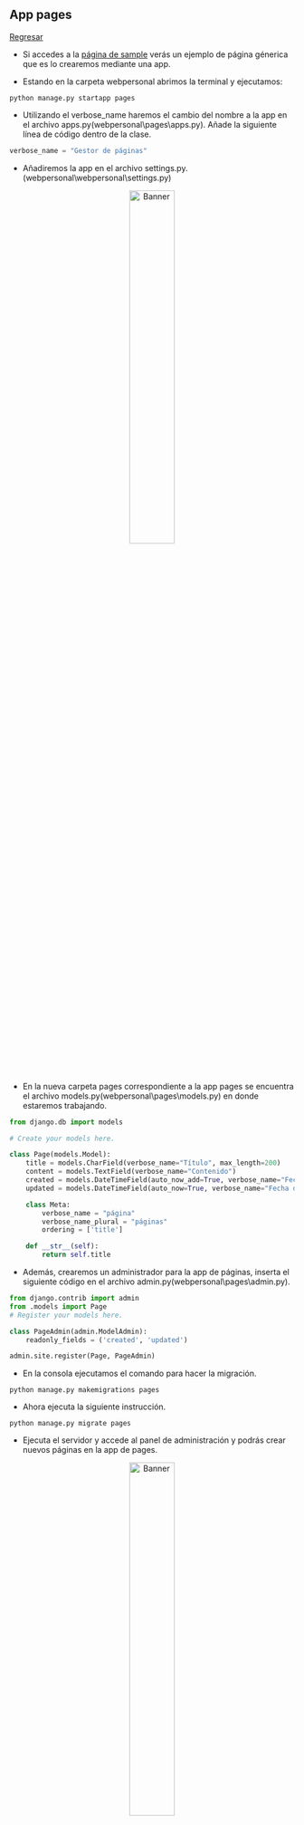 ## App pages

[Regresar](/CodingBootcampsESPOL-RDDW/)

* Si accedes a la [página de sample](http://127.0.0.1:8000/sample/) verás un ejemplo de página génerica que es lo crearemos mediante una app.

* Estando en la carpeta webpersonal abrimos la terminal y ejecutamos:

```
python manage.py startapp pages
```

* Utilizando el verbose_name haremos el cambio del nombre a la app en el archivo apps.py(webpersonal\pages\apps.py). Añade la siguiente línea de código dentro de la clase.

```py
verbose_name = "Gestor de páginas"
```

* Añadiremos la app en el archivo settings.py.(webpersonal\webpersonal\settings.py)

<p align="center">
<img src="../imagenes/proyecto/pages.png" width="40%" alt="Banner"/>
</p>

* En la nueva carpeta pages correspondiente a la app pages  se encuentra el archivo models.py(webpersonal\pages\models.py) en donde estaremos trabajando.

```py
from django.db import models

# Create your models here.

class Page(models.Model):
    title = models.CharField(verbose_name="Título", max_length=200)
    content = models.TextField(verbose_name="Contenido")
    created = models.DateTimeField(auto_now_add=True, verbose_name="Fecha de creación")
    updated = models.DateTimeField(auto_now=True, verbose_name="Fecha de edición")

    class Meta:
        verbose_name = "página"
        verbose_name_plural = "páginas"
        ordering = ['title']

    def __str__(self):
        return self.title 
```

* Además, crearemos un administrador para la app de páginas, inserta el siguiente código en el archivo admin.py(webpersonal\pages\admin.py).

```py
from django.contrib import admin
from .models import Page
# Register your models here.

class PageAdmin(admin.ModelAdmin):
    readonly_fields = ('created', 'updated')

admin.site.register(Page, PageAdmin)
```

* En la consola ejecutamos el comando para hacer la migración. 

```
python manage.py makemigrations pages
```

* Ahora ejecuta la siguiente instrucción.

```
python manage.py migrate pages
```

* Ejecuta el servidor y accede al panel de administración y podrás crear nuevos páginas en la app de pages. 

<p align="center">
<img src="../imagenes/proyecto/pages1.png" width="40%" alt="Banner"/>
</p>

* Se procedió a crear 3 páginas como se visualiza en la imagen.

<p align="center">
<img src="../imagenes/proyecto/pages3.png" width="40%" alt="Banner"/>
</p>

* En el archivo de views.py(webpersonal\pages\views.py) gestionaremos para que se pueda acceder a las páginas que hemos creado desde el administrador. Teniendo la siguiente estructura: path /**page**/**<page_id>**.

```py
from django.shortcuts import render, get_object_or_404
from .models import Page

def page(request, page_id):
    page = get_object_or_404(Page, id=page_id)
    return render(request, 'pages/sample.html', {'page':page})
```

* En la carpeta de pages crearemmos la subcarpeta templates que a su vez tendrá la carpeta pages.

* De la app core arrastraremos el archivo sample.html(webpersonal\core\templates\core\sample.html) a la carpeta **pages**(webpersonal\pages\templates\pages) que se encuentra en templates.

* En el archivo views.py(webpersonal\core\views.py) de la app core elimina la función de sample que se habia definido, ya que crearemos otra en la app de pages. En el archivo urls.py de la app core también se eliminará la ruta de sample.

* En la carpeta de la app pages crea el archivo urls.py(webpersonal\pages\urls.py).

```py
from django.urls import path
from . import views

urlpatterns = [
    path('<int:page_id>/', views.page, name="page"),
]
```
* Agregaremos la url de la app page en el archivo global de urls.py(webpersonal\webpersonal\urls.py).

<p align="center">
<img src="../imagenes/proyecto/pages4.png" width="40%" alt="Banner"/>
</p>

* En el archivo sample.html(webpersonal\pages\templates\pages\sample.html) realizaremos la siguiente modificación.

<p align="center">
<img src="../imagenes/proyecto/pages5.png" width="40%" alt="Banner"/>
</p>

* Ejecuta el servidor y accede mediante el id a cada página que creamos en el administrador.

<p align="center">
<img src="../imagenes/proyecto/pages6.png" width="40%" alt="Banner"/>
</p>

Templates tags propios
===========

* * *

La creación del template tag nos ayudará a visualizar contenido personalizado, en este caso, lás paginas que creamos.

* En la carpeta de la app pages creamos la subcarpeta **templatetags**(webpersonal\pages\templatetags). Luego añadimos el archivo __init__.py para indicar que es un paquete; también deberás crear el archivo pages_extras.py(webpersonal\pages\templatetags\pages_extras.py).

* El archivo pages_extras.py tendrá la siguiente estructura con el objetivo de mostrar la lista de páginas y que se muestren en el template.

```py
from django import template
from pages.models import Page

register = template.Library()

@register.simple_tag
def get_page_list():
    pages = Page.objects.all()
    return pages
```

* Para que se cargue el template tag deberás reiniciar el servidor.

* En el archivo base.html(webpersonal\core\templates\core\base.html) modificaremos la parte donde se encuentran los enlaces colocando las siguientes líneas de código.

<p align="center">
<img src="../imagenes/proyecto/pages7.png" width="40%" alt="Banner"/>
</p>

* En el archivo views.py(webpersonal\pages\views.py) añade el parámetro de page_slug a la función.

<p align="center">
<img src="../imagenes/proyecto/pages8.png" width="40%" alt="Banner"/>
</p>

* En el archivo urls.py(webpersonal\pages\urls.py) también deberás añadirle el page_slug.

<p align="center">
<img src="../imagenes/proyecto/pages9.png" width="40%" alt="Banner"/>
</p>

* Ejecuta el servidor y accede a cada uno de los enlaces de las páginas.

<p align="center">
<img src="../imagenes/proyecto/pages10.png" width="40%" alt="Banner"/>
</p>

Ordenación y edición de páginas
===========

* * *

* A nuestra app pages le añadiremos un nuevo campo para la ordenación de páginas, este campo se añade dentro de la clase **Page** del archivo models.py(webpersonal\pages\models.py).

```py
order = models.SmallIntegerField(verbose_name="Orden", default=0)
```

* En el mismo archivo se encuentra la clase Meta en el que añadiremos el parámetro de ordering.

```py
ordering = ['order','title']
```

* En la consola ejecutamos el comando para hacer la migración. 

```
python manage.py makemigrations pages
```

* Ahora ejecuta la siguiente instrucción.

```
python manage.py migrate pages
```

* En el archivo admin.py(webpersonal\pages\admin.py) agregamos un list_display dentro de la clase PageAdmin.

```py
list_display = ('title', 'order')
```

* Ejecutamos el servidor y accede al panel de administración en la sección de [pages](http://127.0.0.1:8000/admin/pages/page/), visualizarás que cada página tiene el campo orden con un valor por defecto de 0.

<p align="center">
<img src="../imagenes/proyecto/pages11.png" width="40%" alt="Banner"/>
</p>

Ahora realizaremos la edición de páginas teniendo como base de que el usuario este autenticado y así puede editar algun contenido mostrándose un enlace que lo redireccione al panel de administración. 

* En el archivo sample.html(webpersonal\pages\templates\pages\sample.html) inserta lo siguiente.

<p align="center">
<img src="../imagenes/proyecto/pages14.png" width="40%" alt="Banner"/>
</p>

* Accede a una de las páginas de la app pages y verás que aparece el enlace de **Editar**.


<p align="center">
<img src="../imagenes/proyecto/pages12.png" width="40%" alt="Banner"/>
</p>

<p align="center">
<img src="../imagenes/proyecto/pages13.png" width="40%" alt="Banner"/>
</p>

Personalizando el administrador
===========

* * *

Para los campos de editor de texto añadiremos el editor WYSIWYG que proviene del inglés "What You See Is What You Get".

* Tenemos que instalar el paquete de ck-editor, por tal razón, ejecuta el siguiente comando en la consola.

```
pip install django-ckeditor
```

* En el archivo settings.py añadiremos el ck-editor.

<p align="center">
<img src="../imagenes/proyecto/pages15.png" width="40%" alt="Banner"/>
</p>

* En la carpeta de la app **pages** se encuentra el archivo models.py en donde añadiremos el ck-editor en los campos de texto.

<p align="center">
<img src="../imagenes/proyecto/pages16.png" width="40%" alt="Banner"/>
</p>

* Volvemos a ejecutar la migración en la consola para que se efectuen los cambios.

```
python manage.py makemigrations pages
```

* Ahora ejecuta la siguiente instrucción.

```
python manage.py migrate pages
```

* Ejecuta el servidor y accede a la edición de alguna de las páginas y visualizarás el editor WYSIWYG.

<p align="center">
<img src="../imagenes/proyecto/page1.png" width="40%" alt="Banner"/>
</p>

* Para personalizar el ck-editor añadiremos la siguiente configuración en el archivo de settings.py(webpersonal\webpersonal\settings.py).

```py
# Ckeditor
CKEDITOR_CONFIGS = {
    'default': {
        'toolbar': 'Custom',
        'toolbar_Custom': [
            ['Bold', 'Italic', 'Underline'],
            ['NumberedList', 'BulletedList', '-', 'Outdent', 'Indent', '-', 
             'JustifyLeft', 'JustifyCenter', 'JustifyRight', 'JustifyBlock'],
            ['Link', 'Unlink']
        ]
    }
}
```

* La configuración anterior se la obtuvo de la documentación oficial de [ck-editor](https://github.com/django-ckeditor/django-ckeditor), ahi encontrarás mayor información sobre las distintas configuraciones que puedes hacerle al editor de texto.

<p align="center">
<img src="../imagenes/proyecto/page3.png" width="40%" alt="Banner"/>
</p>

* En el archivo sample.html debes configurar para que interprete el código html que se envia desde el ck-editor cuando utilizas el editor de texto.

<p align="center">
<img src="../imagenes/proyecto/page2.png" width="40%" alt="Banner"/>
</p>